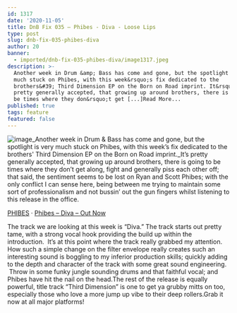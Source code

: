 ```yaml
---
id: 1317
date: '2020-11-05'
title: DnB Fix 035 – Phibes - Diva - Loose Lips
type: post
slug: dnb-fix-035-phibes-diva
author: 20
banner:
  - imported/dnb-fix-035-phibes-diva/image1317.jpeg
description: >-
  Another week in Drum &amp; Bass has come and gone, but the spotlight is very
  much stuck on Phibes, with this week&rsquo;s fix dedicated to the
  brothers&#39; Third Dimension EP on the Born on Road imprint. It&rsquo;s
  pretty generally accepted, that growing up around brothers, there is going to
  be times where they don&rsquo;t get [...]Read More...
published: true
tags: feature
featured: false
---
```

![image](../imported/dnb-fix-035-phibes-diva/image1317.jpeg)_Another week in Drum & Bass has come and gone, but the spotlight is very much stuck on Phibes, with this week’s fix dedicated to the brothers' Third Dimension EP on the Born on Road imprint._It’s pretty generally accepted, that growing up around brothers, there is going to be times where they don’t get along, fight and generally piss each other off; that said, the sentiment seems to be lost on Ryan and Scott Phibes; with the only conflict I can sense here, being between me trying to maintain some sort of professionalism and not bussin’ out the gun fingers whilst listening to this release in the office.

[PHIBES](https://soundcloud.com/phibes "PHIBES") · [Phibes – Diva – Out Now](https://soundcloud.com/phibes/phibes-diva "Phibes - Diva - Out Now")

The track we are looking at this week is “Diva.” The track starts out pretty tame, with a strong vocal hook providing the build up within the introduction.  It’s at this point where the track really grabbed my attention. How such a simple change on the filter envelope really creates such an interesting sound is boggling to my inferior production skills; quickly adding to the depth and character of the track with some great sound engineering.  Throw in some funky jungle sounding drums and that faithful vocal; and Phibes have hit the nail on the head.The rest of the release is equally powerful, title track “Third Dimension” is one to get ya grubby mitts on too, especially those who love a more jump up vibe to their deep rollers.Grab it now at all major platforms!
